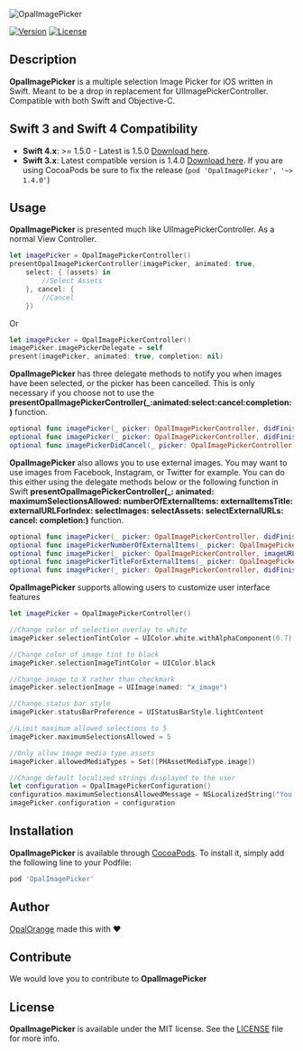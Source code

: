 ![OpalImagePicker](https://github.com/opalorange/OpalImagePicker/blob/master/Resources/OpalImagePickerPresentation.jpg)

[![Version](https://img.shields.io/cocoapods/v/OpalImagePicker.svg?style=flat)](http://cocoadocs.org/docsets/OpalImagePicker)
[![License](https://img.shields.io/cocoapods/l/OpalImagePicker.svg?style=flat)](http://cocoadocs.org/docsets/OpalImagePicker)



## Description

**OpalImagePicker** is a multiple selection Image Picker for iOS written in Swift. Meant to be a drop in replacement for UIImagePickerController. Compatible with both Swift and Objective-C.

## Swift 3 and Swift 4 Compatibility
- **Swift 4.x**: >= 1.5.0 - Latest is 1.5.0 [Download here](https://github.com/opalorange/OpalImagePicker/releases/tag/1.5.0).
- **Swift 3.x**: Latest compatible version is 1.4.0 [Download here](https://github.com/opalorange/OpalImagePicker/releases/tag/1.4.0). If you are using CocoaPods be sure to fix the release (`pod 'OpalImagePicker', '~> 1.4.0'`)

## Usage

**OpalImagePicker** is presented much like UIImagePickerController. As a normal View Controller.

```swift
let imagePicker = OpalImagePickerController()   
presentOpalImagePickerController(imagePicker, animated: true, 
	select: { (assets) in
		//Select Assets
	}, cancel: {
		//Cancel
	})
```

Or

```swift
let imagePicker = OpalImagePickerController()
imagePicker.imagePickerDelegate = self        
present(imagePicker, animated: true, completion: nil)
```
**OpalImagePicker** has three delegate methods to notify you when images have been selected, or the picker has been cancelled. This is only necessary if you choose not to use the **presentOpalImagePickerController(_:animated:select:cancel:completion:)** function.

```swift
optional func imagePicker(_ picker: OpalImagePickerController, didFinishPickingImages images: [UIImage])
optional func imagePicker(_ picker: OpalImagePickerController, didFinishPickingAssets assets: [PHAsset])
optional func imagePickerDidCancel(_ picker: OpalImagePickerController)
```

**OpalImagePicker** also allows you to use external images. You may want to use images from Facebook, Instagram, or Twitter for example. You can do this either using the delegate methods below or the following function in Swift **presentOpalImagePickerController(_: animated: maximumSelectionsAllowed: numberOfExternalItems: externalItemsTitle: externalURLForIndex: selectImages: selectAssets: selectExternalURLs: cancel: completion:)** function.

```swift
optional func imagePicker(_ picker: OpalImagePickerController, didFinishPickingImages images: [UIImage])
optional func imagePickerNumberOfExternalItems(_ picker: OpalImagePickerController) -> Int
optional func imagePicker(_ picker: OpalImagePickerController, imageURLforExternalItemAtIndex index: Int) -> URL?    
optional func imagePickerTitleForExternalItems(_ picker: OpalImagePickerController) -> String
optional func imagePicker(_ picker: OpalImagePickerController, didFinishPickingExternalURLs urls: [URL])
```

**OpalImagePicker** supports allowing users to customize user interface features

```swift
let imagePicker = OpalImagePickerController()

//Change color of selection overlay to white
imagePicker.selectionTintColor = UIColor.white.withAlphaComponent(0.7)

//Change color of image tint to black
imagePicker.selectionImageTintColor = UIColor.black

//Change image to X rather than checkmark
imagePicker.selectionImage = UIImage(named: "x_image")

//Change status bar style
imagePicker.statusBarPreference = UIStatusBarStyle.lightContent

//Limit maximum allowed selections to 5
imagePicker.maximumSelectionsAllowed = 5

//Only allow image media type assets
imagePicker.allowedMediaTypes = Set([PHAssetMediaType.image])

//Change default localized strings displayed to the user
let configuration = OpalImagePickerConfiguration()
configuration.maximumSelectionsAllowedMessage = NSLocalizedString("You cannot select that many images!", comment: "")
imagePicker.configuration = configuration
```

## Installation

**OpalImagePicker** is available through [CocoaPods](http://cocoapods.org). To install
it, simply add the following line to your Podfile:

```ruby
pod 'OpalImagePicker'
```

## Author

[OpalOrange](http://opalorange.com) made this with ❤

## Contribute

We would love you to contribute to **OpalImagePicker**

## License

**OpalImagePicker** is available under the MIT license. See the [LICENSE](https://github.com/opalorange/OpalImagePicker/blob/master/LICENSE.md) file for more info.
